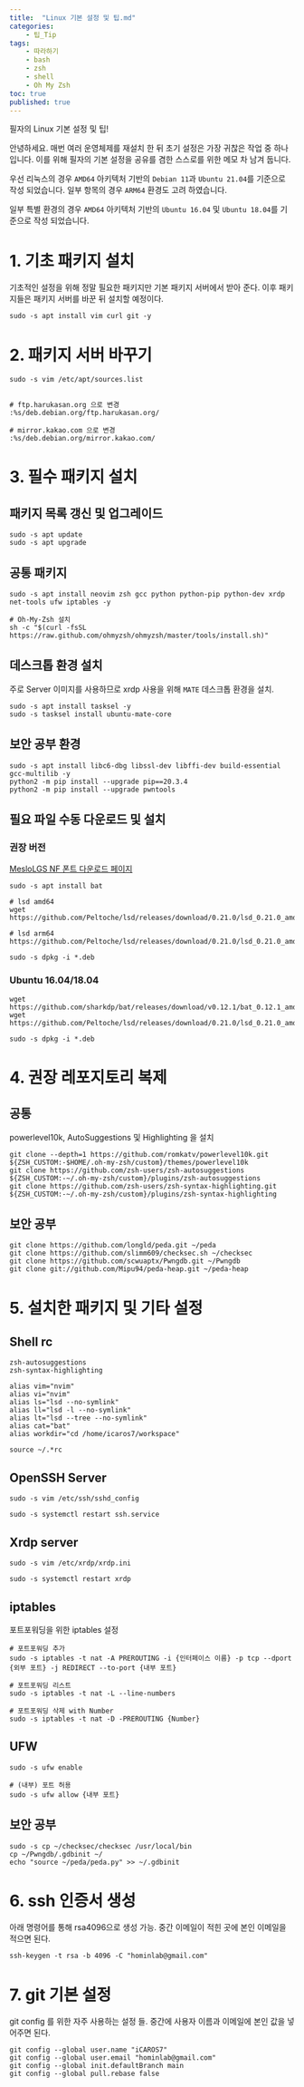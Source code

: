 ```yaml
---
title:  "Linux 기본 설정 및 팁.md"
categories:
    - 팁_Tip
tags:
    - 따라하기
    - bash
    - zsh
    - shell
    - Oh My Zsh
toc: true
published: true
---
```

필자의 Linux 기본 설정 및 팁!

안녕하세요. 매번 여러 운영체제를 재설치 한 뒤 초기 설정은 가장 귀찮은 작업 중 하나 입니다. 이를 위해 필자의 기본 설정을 공유를 겸한 스스로를 위한 메모 차 남겨 둡니다.

우선 리눅스의 경우 `AMD64` 아키텍처 기반의 `Debian 11`과 `Ubuntu 21.04`를 기준으로 작성 되었습니다. 일부 항목의 경우 `ARM64` 환경도 고려 하였습니다.

일부 특별 환경의 경우 `AMD64` 아키텍처 기반의 `Ubuntu 16.04` 및 `Ubuntu 18.04`를 기준으로 작성 되었습니다.

# 1. 기초 패키지 설치
기초적인 설정을 위해 정말 필요한 패키지만 기본 패키지 서버에서 받아 준다. 이후 패키지들은 패키지 서버를 바꾼 뒤 설치할 예정이다.

```
sudo -s apt install vim curl git -y
```

# 2. 패키지 서버 바꾸기
```
sudo -s vim /etc/apt/sources.list


# ftp.harukasan.org 으로 변경
:%s/deb.debian.org/ftp.harukasan.org/

# mirror.kakao.com 으로 변경
:%s/deb.debian.org/mirror.kakao.com/
```

# 3. 필수 패키지 설치
## 패키지 목록 갱신 및 업그레이드
```
sudo -s apt update
sudo -s apt upgrade
```

## 공통 패키지
```
sudo -s apt install neovim zsh gcc python python-pip python-dev xrdp net-tools ufw iptables -y

# Oh-My-Zsh 설치
sh -c "$(curl -fsSL https://raw.github.com/ohmyzsh/ohmyzsh/master/tools/install.sh)"
```

## 데스크톱 환경 설치
주로 Server 이미지를 사용하므로 xrdp 사용을 위해 `MATE` 데스크톱 환경을 설치.

```
sudo -s apt install tasksel -y
sudo -s tasksel install ubuntu-mate-core
```

## 보안 공부 환경
```
sudo -s apt install libc6-dbg libssl-dev libffi-dev build-essential gcc-multilib -y
python2 -m pip install --upgrade pip==20.3.4
python2 -m pip install --upgrade pwntools
```

## 필요 파일 수동 다운로드 및 설치
### 권장 버전
[MesloLGS NF 폰트 다운로드 페이지](https://github.com/romkatv/powerlevel10k/blob/master/font.md#manual-font-installation)

```
sudo -s apt install bat

# lsd amd64
wget https://github.com/Peltoche/lsd/releases/download/0.21.0/lsd_0.21.0_amd64.deb

# lsd arm64
https://github.com/Peltoche/lsd/releases/download/0.21.0/lsd_0.21.0_amd64.deb

sudo -s dpkg -i *.deb
```

### Ubuntu 16.04/18.04
````
wget https://github.com/sharkdp/bat/releases/download/v0.12.1/bat_0.12.1_amd64.deb
wget https://github.com/Peltoche/lsd/releases/download/0.21.0/lsd_0.21.0_amd64.deb

sudo -s dpkg -i *.deb
````

# 4. 권장 레포지토리 복제
## 공통
powerlevel10k, AutoSuggestions 및 Highlighting 을 설치
```
git clone --depth=1 https://github.com/romkatv/powerlevel10k.git ${ZSH_CUSTOM:-$HOME/.oh-my-zsh/custom}/themes/powerlevel10k
git clone https://github.com/zsh-users/zsh-autosuggestions ${ZSH_CUSTOM:-~/.oh-my-zsh/custom}/plugins/zsh-autosuggestions
git clone https://github.com/zsh-users/zsh-syntax-highlighting.git ${ZSH_CUSTOM:-~/.oh-my-zsh/custom}/plugins/zsh-syntax-highlighting
```

## 보안 공부
```
git clone https://github.com/longld/peda.git ~/peda
git clone https://github.com/slimm609/checksec.sh ~/checksec
git clone https://github.com/scwuaptx/Pwngdb.git ~/Pwngdb
git clone git://github.com/Mipu94/peda-heap.git ~/peda-heap
```

# 5. 설치한 패키지 및 기타 설정
## Shell rc
```
zsh-autosuggestions
zsh-syntax-highlighting

alias vim="nvim"
alias vi="nvim"
alias ls="lsd --no-symlink"
alias ll="lsd -l --no-symlink"
alias lt="lsd --tree --no-symlink"
alias cat="bat"
alias workdir="cd /home/icaros7/workspace"

source ~/.*rc
```

## OpenSSH Server
```
sudo -s vim /etc/ssh/sshd_config

sudo -s systemctl restart ssh.service
```

## Xrdp server
```
sudo -s vim /etc/xrdp/xrdp.ini

sudo -s systemctl restart xrdp
```

## iptables
포트포워딩을 위한 iptables 설정
```
# 포트포워딩 추가
sudo -s iptables -t nat -A PREROUTING -i {인터페이스 이름} -p tcp --dport {외부 포트} -j REDIRECT --to-port {내부 포트}

# 포트포워딩 리스트
sudo -s iptables -t nat -L --line-numbers

# 포트포워딩 삭제 with Number
sudo -s iptables -t nat -D -PREROUTING {Number}
```

## UFW
```
sudo -s ufw enable

# (내부) 포트 허용
sudo -s ufw allow {내부 포트}
```

## 보안 공부
```
sudo -s cp ~/checksec/checksec /usr/local/bin
cp ~/Pwngdb/.gdbinit ~/
echo "source ~/peda/peda.py" >> ~/.gdbinit
```

# 6. ssh 인증서 생성
아래 명령어를 통해 rsa4096으로 생성 가능. 중간 이메일이 적힌 곳에 본인 이메일을 적으면 된다.

```
ssh-keygen -t rsa -b 4096 -C "hominlab@gmail.com"
```

# 7. git 기본 설정
git config 를 위한 자주 사용하는 설정 들. 중간에 사용자 이름과 이메일에 본인 값을 넣어주면 된다.

```
git config --global user.name "iCAROS7"
git config --global user.email "hominlab@gmail.com"
git config --global init.defaultBranch main
git config --global pull.rebase false
```

